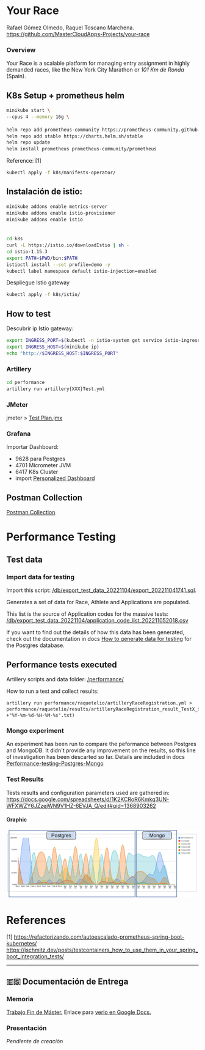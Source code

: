 # Your Race

Rafael Gómez Olmedo, Raquel Toscano Marchena.
https://github.com/MasterCloudApps-Projects/your-race

### Overview
Your Race is a scalable platform for managing entry assignment in highly demanded races, like the New York City Marathon or _101 Km de Ronda_ (Spain).

## K8s Setup + prometheus helm

```sh
minikube start \
--cpus 4 --memory 16g \

helm repo add prometheus-community https://prometheus-community.github.io/helm-charts
helm repo add stable https://charts.helm.sh/stable
helm repo update
helm install prometheus prometheus-community/prometheus
```
Reference: [1] 

```sh
kubectl apply -f k8s/manifests-operator/
```

## Instalación de istio:

```sh
minikube addons enable metrics-server
minikube addons enable istio-provisioner
minikube addons enable istio


cd k8s
curl -L https://istio.io/downloadIstio | sh -
cd istio-1.15.3
export PATH=$PWD/bin:$PATH
istioctl install --set profile=demo -y
kubectl label namespace default istio-injection=enabled
```

Despliegue Istio gateway

```sh
kubectl apply -f k8s/istio/
```


## How to test

Descubrir ip Istio gateway:

```sh
export INGRESS_PORT=$(kubectl -n istio-system get service istio-ingressgateway -o jsonpath='{.spec.ports[?(@.name=="http2")].nodePort}')
export INGRESS_HOST=$(minikube ip)
echo "http://$INGRESS_HOST:$INGRESS_PORT"
```

### Artillery

```sh
cd performance
artillery run artillery{XXX}Test.yml
```

### JMeter

jmeter > [Test Plan.jmx](/performance/Test%20Plan.jmx)

### Grafana

Importar Dashboard:
- 9628 para Postgres
- 4701 Micrometer JVM
- 6417 K8s Cluster
- import [Personalized Dashboard](/grafana/personalized.json)



## Postman Collection
[Postman Collection](/your-race/your-race.postman_collection.json).


# Performance Testing

## Test data

### Import data for testing 
Import this script: [/db/export_test_data_20221104/export_202211041741.sql](/db/export_test_data_20221104/export_202211041741.sql). 

Generates a set of data for Race, Athlete and Applications are populated.

This list is the source of Application codes for the massive tests: 
 [/db/export_test_data_20221104/application_code_list_202211052018.csv](/db/export_test_data_20221104/application_code_list_202211052018.csv)

If you want to find out the details of how this data has been generated, check out the documentation in docs [How to generate data for testing](/docs/how-to-generate-data-for-testing.md) for the Postgres database.

## Performance tests executed

Artillery scripts and data folder: [/performance/](/performance/)

How to run a test and collect results:
```
artillery run performance/raquetelio/artilleryRaceRegistration.yml > performance/raquetelio/results/artilleryRaceRegistration_result_TestX_$(date +"%Y-%m-%d-%H-%M-%s".txt) 
```

### Mongo experiment

An experiment has been run to compare the peformance between Postgres and MongoDB. It didn't provide any improvement on the results, so this line of investigation has been descarted so far.
Details are included in docs [Performance-testing-Postgres-Mongo](/docs/Performance-testing-Postgres-Mongo.md)

### Test Results

Tests results and configuration parameters used are gathered in:
https://docs.google.com/spreadsheets/d/1K2KCRoR6Kmkq3UN-WFXWZY6JZzejWN9V1HZ-6EVJA_Q/edit#gid=1368903262

#### Graphic

![Tests graphic postgres-mongo](/performance/raquetelio/results/tests-graphic-postgres-mongo.jpg "Tests graphic postgres-mongo")


# References

[1] https://refactorizando.com/autoescalado-prometheus-spring-boot-kubernetes/
https://jschmitz.dev/posts/testcontainers_how_to_use_them_in_your_spring_boot_integration_tests/

___
## :es: Documentación de Entrega

### Memoria
[Trabajo Fin de Máster.](/docs/TFM-Memoria-Rafa-Raquel.odt)
Enlace para [verlo en Google Docs.](https://docs.google.com/document/d/17cHzdHlvV2ujh2DzF1rlHlmz_qfKArxPLsnF-EycibQ/edit)

### Presentación
_Pendiente de creación_




